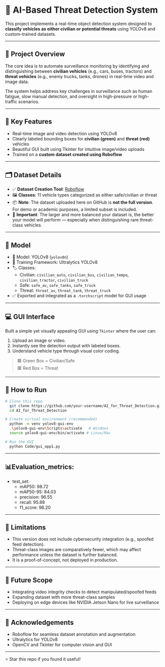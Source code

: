 # 🚨 AI-Based Threat Detection System

This project implements a real-time object detection system designed to **classify vehicles as either civilian or potential threats** using YOLOv8 and custom-trained datasets. 

---

## 🧠 Project Overview

The core idea is to automate surveillance monitoring by identifying and distinguishing between **civilian vehicles** (e.g., cars, buses, tractors) and **threat vehicles** (e.g., enemy trucks, tanks, drones) in real-time video and image data.

The system helps address key challenges in surveillance such as human fatigue, slow manual detection, and oversight in high-pressure or high-traffic scenarios.

---

## 🎯 Key Features

- Real-time image and video detection using YOLOv8
- Clearly labeled bounding boxes for **civilian (green)** and **threat (red)** vehicles
- Beautiful GUI built using Tkinter for intuitive image/video uploads
- Trained on a **custom dataset created using Roboflow**

---

## 🗂 Dataset Details

- ✅ **Dataset Creation Tool**: [Roboflow](https://roboflow.com/)
- 🖼 **Classes**: 11 vehicle types categorized as either safe/civilian or threat
- 📦 **Note**: The dataset uploaded here on GitHub is **not the full version**. For demo or academic purposes, a limited subset is included.
- 📢 **Important**: The larger and more balanced your dataset is, the better your model will perform — especially when distinguishing rare threat-class vehicles.

---

## 🧪 Model

- 📌 Model: YOLOv8 (`yolov8n`)
- 🧾 Training Framework: Ultralytics YOLOv8
- 🏷 Classes:
  - Civilian: `civilian_auto`, `civilian_bus`, `civilian_tempo`, `civilian_tractor`, `civilian_truck`
  - Safe: `safe_av`, `safe_tanks`, `safe_truck`
  - Threat: `threat_av`, `threat_tank`, `threat_truck`
- ✅ Exported and integrated as a `.torchscript` model for GUI usage

---

## 💻 GUI Interface

Built a simple yet visually appealing GUI using `Tkinter` where the user can:

1. Upload an image or video.
2. Instantly see the detection output with labeled boxes.
3. Understand vehicle type through visual color coding.

> 🟩 Green Box = Civilian/Safe  
> 🟥 Red Box = Threat

---

## 🏁 How to Run

```bash
# Clone this repo
  git clone https://github.com/your-username/AI_for_Threat_Detection.git
  cd AI_for_Threat_Detection

# Create virtual environment (recommended)
  python -m venv yolov8-gui-env
  .\yolov8-gui-env\Scripts\activate   # Windows
  source yolov8-gui-env/bin/activate # Linux/Mac

# Run the GUI
  python Code/gui_app1.py
```

---
## 📊Evaluation_metrics:

- test_set:
  - mAP50: 98.72
  - mAP50-95: 84.03
  - precision: 96.55
  - recall: 95.88
  - f1_score: 96.20

---

## 🚧 Limitations

- This version does not include cybersecurity integration (e.g., spoofed feed detection).
- Threat-class images are comparatively fewer, which may affect performance unless the dataset is further balanced.
- It is a proof-of-concept, not deployed in production.

---

## 📌 Future Scope

- Integrating video integrity checks to detect manipulated/spoofed feeds
- Expanding dataset with more threat-class samples
- Deploying on edge devices like NVIDIA Jetson Nano for live surveillance

---

## 🙌 Acknowledgements

- Roboflow for seamless dataset annotation and augmentation
- Ultralytics for YOLOv8
- OpenCV and Tkinter for computer vision and GUI

---
⭐ Star this repo if you found it useful!

